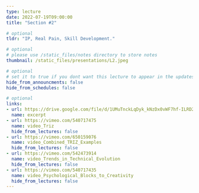 ```yaml
---
type: lecture
date: 2022-07-19T09:00:00
title: "Section #2"

# optional
tldr: "IP, Real Pain, Skill Development."

# optional
# please use /static_files/notes directory to store notes
thumbnail: /static_files/presentations/L2.jpeg

# optional
# set it to true if you dont want this lecture to appear in the updates section
hide_from_announcments: false
hide_from_schedules: false

# optional
links:
- url: https://drive.google.com/file/d/1UMuTnckLqDyk_kNzDx0vWF7hf-ILRD2h/view?usp=sharing
  name: excerpt
- url: https://vimeo.com/540717475
  name: video_Triz
  hide_from_lectures: false
- url: https://vimeo.com/650159076
  name: video_Combined_TRIZ_Examples
  hide_from_lectures: false
- url: https://vimeo.com/542473914
  name: video_Trends_in_Technical_Evolution
  hide_from_lectures: false
- url: https://vimeo.com/540717435
  name: video_Psychological_Blocks_to_Creativity
  hide_from_lectures: false
---
```


